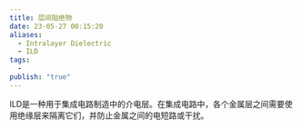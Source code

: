 ```yaml
---
title: 层间阻绝物
date: 23-05-27 00:15:20
aliases:
  - Intralayer Dielectric
  - ILD
tags:
  - 
publish: "true"
---
```


ILD是一种用于集成电路制造中的介电层。在集成电路中，各个金属层之间需要使用绝缘层来隔离它们，并防止金属之间的电短路或干扰。